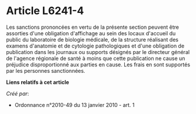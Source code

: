 # Article L6241-4

Les sanctions prononcées en vertu de la présente section peuvent être assorties d'une obligation d'affichage au sein des
locaux d'accueil du public du laboratoire de biologie médicale, de la structure réalisant des examens d'anatomie et de
cytologie pathologiques et d'une obligation de publication dans les journaux ou supports désignés par le directeur général de
l'agence régionale de santé à moins que cette publication ne cause un préjudice disproportionné aux parties en cause. Les
frais en sont supportés par les personnes sanctionnées.

**Liens relatifs à cet article**

_Créé par_:

  - Ordonnance n°2010-49 du 13 janvier 2010 - art. 1
